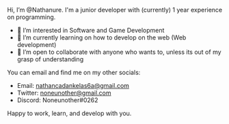 Hi, I’m @Nathanure.
I'm a junior developer with (currently) 1 year experience on programming.
- 👀 I’m interested in Software and Game Development
- 🌱 I’m currently learning on how to develop on the web (Web development)
- 💞️ I’m open to collaborate with anyone who wants to, unless its out of my grasp of understanding

You can email and find me on my other socials:
- Email: nathancadankelas6a@gmail.com
- Twitter: noneunother@gmail.com
- Discord: Noneunother#0262

Happy to work, learn, and develop with you.

<!---
Nathanure/Nathanure is a ✨ special ✨ repository because its `README.md` (this file) appears on your GitHub profile.
You can click the Preview link to take a look at your changes.
--->

